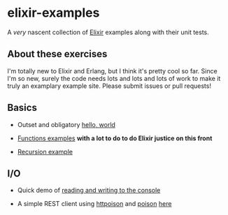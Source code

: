 # elixir-examples

A *very* nascent collection of [Elixir](http://elixir-lang.org) examples along with their unit tests.

About these exercises
---
I'm totally new to Elixir and Erlang, but I think it's pretty cool so far. Since I'm so new, surely the code needs lots and lots and lots of work to make it truly an examplary example site. Please submit issues or pull requests!

Basics
---
* Outset and obligatory [hello, world](https://github.com/mrice/elixir-examples/tree/master/basics/1-hello-world)

* [Functions examples](https://github.com/mrice/elixir-examples/tree/master/basics/2-functions) **with a lot to do to do Elixir justice on this front**

* [Recursion example](https://github.com/mrice/elixir-examples/tree/master/basics/3-recursion)

I/O
---

* Quick demo of [reading and writing to the console](https://github.com/mrice/elixir-examples/tree/master/io/1-read-write-console)

* A simple REST client using [httpoison](https://github.com/edgurgel/httpoison) and [poison](https://github.com/devinus/poison) [here](https://github.com/mrice/elixir-examples/tree/master/io/2-rest-client)
